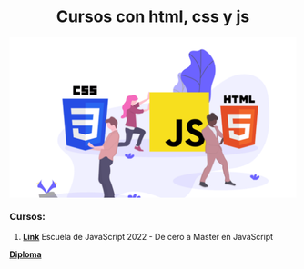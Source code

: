 <h1 align="center">  Cursos con html, css y js </h1>

<p align="center">
<img align="center" src="https://github.com/Jhonnyk-book/Desarrollo-web-Basico/blob/main/Html%2C%20Css%2C%20Js/img.webp" />
</p>

### Cursos:

1.  **[Link](https://www.udemy.com/course/curso-completo-javascript/learn/quiz/5580394#overview)** Escuela de JavaScript 2022 - De cero a Master en JavaScript

 **[Diploma]()**